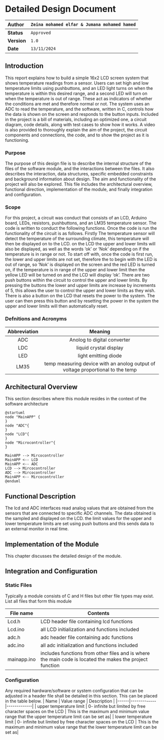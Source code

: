 # Detailed Design Document

| **Author**              | `Zeina mohamed elfar & Jumana mohamed hamed`                                       |
|:------------------------|:-----------------------------------------------------|
| **Status**              | `Approved`                          |
| **Version**             | `1.0`                                                |
| **Date**                | `13/11/2024`                                         |

## Introduction

This report explains how to build a simple 16x2 LCD screen system that shows temperature readings from a sensor. Users can set high and low temperature limits using pushbuttons, and an LED light turns on when the temperature is within this desired range, and a second LED will turn on when the temperature is out of range. These act as indicators of whether the conditions are met and therefore normal or not. The system uses an ADC to read the temperature, and the software, written in C, controls how the data is shown on the screen and responds to the button inputs. Included in the project is a bill of materials, including an optimized one, a circuit diagram, code details, along with test cases to show how it works. A video is also provided to thoroughly explain the aim of the project, the circuit components and connections, the code, and to show the project as it is functioning.


### Purpose
The purpose of this design file is to describe the internal structure of the files of the software module, and the interactions between the files. It also describes the interaction, data structures, specific embedded constraints and background information about design. The aim and functionality of the project will also be explored. This file includes the architectural overview, functional direction, implementation of the module, and finally integration and configuration. 

### Scope
For this project, a circuit was conduct that consists of an LCD, Arduino board, LEDs, resistors, pushbuttons, and an LM35 temperature sensor. The code is written to conduct the following functions. Once the code is run the functionality of the circuit is as follows. Firstly The temperature sensor will detect the temperature of the surrounding climate, this temperature will then be displayed on to the LCD. on the LCD the upper and lower limits will also be displayed, as well as the words ‘ok’ or ‘Nok’ depending on if the temperature is in range or not. To start off with, once the code is first run, the lower and upper limits are not set, therefore the to begin with the LED is out of range, so ‘Nok’ is displayed on the screen and the red LED is turned on, if the temperature is in range of the upper and lower limit then the yellow LED will be turned on and the LCD will display ‘ok’. There are two push buttons within the circuit to control the upper and lower limits. By pressing the buttons the lower and upper limits are increase by increments of 5, this allows the user to control the upper and lower limits as they wish. There is also a button on the LCD that resets the power to the system. The user can then press this button and by resetting the power in the system the upper and lower limits will then automatically reset. 



### Defnitions and Acronyms
| **Abbreviation** |             **Meaning**             |
|:----------------:|:-----------------------------------:|
|     ADC          |   Anolog to digital converter       |
|     LDC          |  liquid crystal display             |
|     LED          |  light emitting diode                |
|     LM35         |  temp measuring device with an anolog output of voltage proportional to the temp|          |

## Architectural Overview

This section describes where this module resides in the context of the software architecture
```plantuml
@startuml
node "MainAPP" {   
}
node "ADC"{
}
node "LCD"{
}
node "Microcontroller"{
}

MainAPP --> Mircocontroller
MainAPP <-- LCD
MainAPP <-- ADC
LCD --> Mircocontroller
ADC --> Mircocontroller
MainAPP <-- Mircocontroller
@enduml

```


## Functional Description
The lcd and ADC interfaces read analog values that are obtained from the sensors that are connected to specific ADC channels. The data obtained is the sampled and displayed on the LCD. the limit values for the upper and lower temperature limits are set using push buttons and this sends data to an external monitor in real time.

## Implementation of the Module
This chapter discusses the detailed design of the module.

## Integration and Configuration
### Static Files
Typically a module consists of C and H files but other file types may exist. List all files that form this module

| File name | Contents                             |
|-----------|--------------------------------------|
| Lcd.h     | LCD header file containing lcd functions |
| Lcd.ino   | all LCD initialization and functions included                                     |
| adc.h     | adc header file containing  adc functions |
| adc.ino   | all adc initialization and functions included |
|mainapp.ino| includes functions from other files and is where the main code is located the makes the project function|


### Configuration
Any required hardware/software or system configuration that can be adjusted in a header file shall be detailed in this section. This can be placed in the table below.
| Name | Value range | Description |
|------|-------------|-------------|
| upper temperature limit |  0- infinite but limited by free character spaces on the LCD | This is the  maximum and minimum value range that the upper temperature limit can be set as|
| lower temperature limit |  0- infinite but limited by free character spaces on the LCD    | This is the maximum and minimum value range that the lower temperature limit can be set as|

